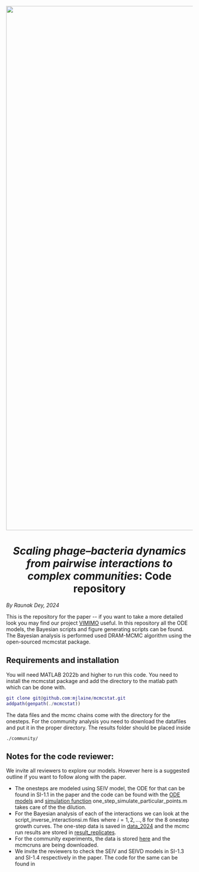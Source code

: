 <p align="center">
  <picture>
<img width="1417" alt="logo" src="https://github.com/RaunakDey/VIMIMO-Virus-Microbe-modeller/assets/39820997/2a441485-ccb7-445d-917c-bd76aa658daf">
  </picture>
</p>


<h1 align="center"><em>Scaling phage–bacteria dynamics from pairwise interactions to complex communities</em>: Code repository</h1>

*By Raunak Dey, 2024*


This is the repository for the paper -- if you want to take a more detailed look you may find our project [VIMIMO](https://github.com/RaunakDey/VIMIMO-Virus-Microbe-modeller/) useful. In this repository all the ODE models, the Bayesian scripts and figure generating scripts can be found. The Bayesian analysis is performed used DRAM-MCMC algorithm using the open-sourced mcmcstat package. 

## Requirements and installation

You will need MATLAB 2022b and higher to run this code. You need to install the mcmcstat package and add the directory to the matlab path which can be done with.
```matlab
git clone git@github.com:mjlaine/mcmcstat.git
addpath(genpath(./mcmcstat))
```
The data files and the mcmc chains come with the directory for the onesteps. For the community analysis you need to download the datafiles and put it in the proper directory. The results folder should be placed inside 
```
./community/
```


## Notes for the code reviewer:
We invite all reviewers to explore our models. However here is a suggested outline if you want to follow along with the paper.
- The onesteps are modeled using SEIV model, the ODE for that can be found in SI-1.1 in the paper and the code can be found with the [ODE models](./one-step-experiments/simulator/one_step_eqn_before_dilution.m) and [simulation function](./one-step-experiments/simulator/one_step_eqn_before_dilution.m) one_step_simulate_particular_points.m takes care of the the dilution.
- For the Bayesian analysis of each of the interactions we can look at the script_inverse_interactionsi.m files where $i=1,2,\dots,8$ for the 8 onestep growth curves. The one-step data is saved in [data_2024](./one-step-experiments/data_2024/) and the mcmc run results are stored in [result_replicates](./one-step-experiments/result_replicates/).
- For the community experiments, the data is stored [here](./community/data/) and the mcmcruns are being downloaded.
- We invite the reviewers to check the SEIV and SEIVD models in SI-1.3 and SI-1.4 respectively in the paper. The code for the same can be found in 

